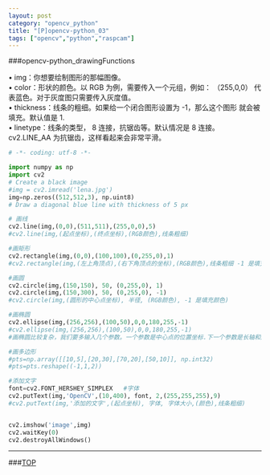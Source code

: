 ```yaml
---
layout: post
category: "opencv_python"
title: "[P]opencv-python_03"
tags: ["opencv","python","raspcam"]
---
```


<a name="top"></a>
###opencv-python_drawingFunctions



• img：你想要绘制图形的那幅图像。   
• color：形状的颜色。以 RGB 为例，需要传入一个元组，例如： （255,0,0）
代表蓝色。对于灰度图只需要传入灰度值。   
• thickness：线条的粗细。如果给一个闭合图形设置为 -1，那么这个图形
就会被填充。默认值是 1.    
• linetype：线条的类型， 8 连接，抗锯齿等。默认情况是 8 连接。 cv2.LINE_AA
为抗锯齿，这样看起来会非常平滑。    

```python
# -*- coding: utf-8 -*-

import numpy as np
import cv2
# Create a black image
#img = cv2.imread('lena.jpg')
img=np.zeros((512,512,3), np.uint8)
# Draw a diagonal blue line with thickness of 5 px

# 画线  
cv2.line(img,(0,0),(511,511),(255,0,0),5)
#cv2.line(img,(起点坐标),(终点坐标),(RGB颜色),线条粗细)

#画矩形
cv2.rectangle(img,(0,0),(100,100),(0,255,0),1)
#cv2.rectangle(img,(左上角顶点),(右下角顶点的坐标),(RGB颜色),线条粗细 -1 是填充颜色)

#画圆
cv2.circle(img,(150,150), 50, (0,255,0), 1)
cv2.circle(img,(150,300), 50, (0,255,0), -1)
#cv2.circle(img,(圆形的中心点坐标), 半径, (RGB颜色), -1 是填充颜色)

#画椭圆
cv2.ellipse(img,(256,256),(100,50),0,0,180,255,-1)
#cv2.ellipse(img,(256,256),(100,50),0,0,180,255,-1)
#画椭圆比较复杂，我们要多输入几个参数。一个参数是中心点的位置坐标.下一个参数是长轴和短轴的长度。椭圆沿逆时针方向旋转的角度。椭圆弧演顺时针方向起始的角度和结束角度，如果是 0 很 360，就是整个椭圆。查看cv2.ellipse() 可以得到更多信息。下面的例子是在图片的中心绘制半个椭圆。

#画多边形
#pts=np.array([[10,5],[20,30],[70,20],[50,10]], np.int32)
#pts=pts.reshape((-1,1,2))

#添加文字
font=cv2.FONT_HERSHEY_SIMPLEX	#字体
cv2.putText(img,'OpenCV',(10,400), font, 2,(255,255,255),9)
#cv2.putText(img,'添加的文字',(起点坐标), 字体, 字体大小,(颜色),线条粗细)


cv2.imshow('image',img)
cv2.waitKey(0)
cv2.destroyAllWindows()


```


- - - 

###[TOP](#top)
